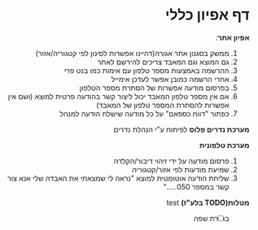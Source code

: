 <div dir="rtl" text-align="right">

# דף אפיון כללי
 

 **אפיון אתר**:
 1. ממשק בסגנון אתר אגורה(דהיינו אפשרות לסינון לפי קטגוריה/אזור)
 2. גם המוצא וגם המאבד צריכים להירשם לאתר
 2. ההרשמה באמצעות מספר טלפון עם אימות כמו בנט פרי 
 3. אחרי הרשמה כמובן אפשר לעדכן אימייל
 4. בפרסום מודעה אפשרות של הסתרת מספר הטלפון 
 5. אם אין מספר טלפון המאבד יכול ליצור קשר בהודעה פרטית למוצא (ושם אין אפשרות להסתרת המספר טלפון של המאבד)
 6. כפתור "דווח כספאם" על כל מודעה שישלח הודעה למנהל
 
 **מערכת נדרים פלוס**
 לפיתוח ע"י הנהלת נדרים
 
 **מערכת טלפונית**
 1. פרסום מודעה על ידי זיהוי דיבור/הקלדה
 2. שמיעת מודעות לפי אזור/קטגוריה
 3. שליחת הודעה אוטומטית למוצא "נראה לי שמצאתי את האבדה שלי אנא צור קשר במספר 050....."

**מטלות(TODO בלע"ז)**
test
- [ ] בחירת שפה
</div>
